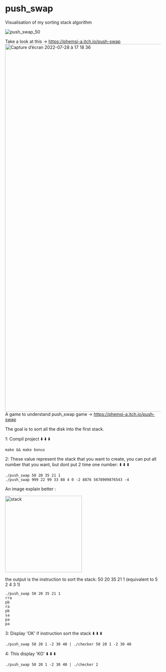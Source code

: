 # push_swap
Visualisation of my sorting stack algorithm

![push_swap_50](https://user-images.githubusercontent.com/77667022/181585303-184953fa-c302-4ed0-9715-2eb3631b5b4e.gif)

Take a look at this -> https://phemsi-a.itch.io/push-swap
<img width="1191" alt="Capture d’écran 2022-07-28 à 17 18 36" src="https://user-images.githubusercontent.com/77667022/181585257-1e9f80cf-5523-4a67-8abe-4ed0c0c17c8c.png">
  A game to understand push_swap game -> https://phemsi-a.itch.io/push-swap
  
  The goal is to sort all the disk into the first stack.
  
  1: Compil project :arrow_down: :arrow_down: :arrow_down:
  
    make && make bonus
  
  2: These value represent the stack that you want to create, you can put all number that you want, but dont put 2 time one number: :arrow_down: :arrow_down: :arrow_down:
  
    ./push_swap 50 20 35 21 1
    ./push_swap 999 22 99 33 88 4 0 -2 8876 5678909876543 -4

An image explain better : 

<img width="248" alt="stack" src="https://user-images.githubusercontent.com/77667022/181591697-e9077271-3497-4231-90c0-4fa54a08ff95.png">

the output is the instruction to sort the stack: 50 20 35 21 1 (equivalent to 5 2 4 3 1)

    ./push_swap 50 20 35 21 1
    rra
    pb
    ra
    pb
    sa
    pa
    pa

  3: Display 'OK' if instruction sort the stack :arrow_down: :arrow_down: :arrow_down:
    
    ./push_swap 50 20 1 -2 30 40 | ./checker 50 20 1 -2 30 40

  4: This display 'KO' :arrow_down: :arrow_down: :arrow_down: 
    
    ./push_swap 50 20 1 -2 30 40 | ./checker 2

